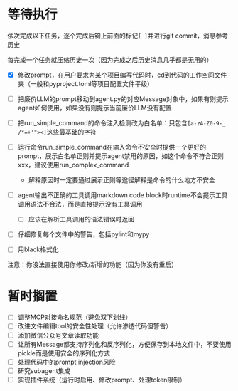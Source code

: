# 等待执行

依次完成以下任务，逐个完成后钩上前面的标记`[ ]`并进行git commit，消息参考历史

每完成一个任务就压缩历史一次（因为完成之后历史消息几乎都是无用的）

- [x] 修改prompt，在用户要求为某个项目编写代码时，cd到代码的工作空间文件夹（一般和pyproject.toml等项目配置文件平级）
- [ ] 把廉价LLM的prompt移动到agent.py的对应Message对象中，如果有则提示agent如何使用，如果没有则提示当前廉价LLM没有配置
- [ ] 把run_simple_command的命令注入检测改为白名单：只包含`[a-zA-Z0-9-_ /*=+'"><]`这些最基础的字符
- [ ] 运行命令run_simple_command在输入命令不安全时提供一个更好的prompt，展示白名单正则并提示agent禁用的原因，如这个命令不符合正则xxx，建议使用run_complex_command
    - 解释原因时一定要通过展示正则等途径解释是命令的什么地方不安全
- [ ] agent输出不正确的工具调用markdown code block时runtime不会提示工具调用语法不合法，而是直接提示没有工具调用
    - [ ] 应该在解析工具调用的语法错误时返回
- [ ] 仔细修复每个文件中的警告，包括pylint和mypy
- [ ] 用black格式化


注意：你没法直接使用你修改/新增的功能（因为你没有重启）

# 暂时搁置

- [ ] 调整MCP对接命名规范（避免双下划线）
- [ ] 改进文件编辑tool的安全性处理（允许渗透代码但警告）
- [ ] 添加微信公众号文章读取功能
- [ ] 让所有Message都支持序列化和反序列化，方便保存到本地文件中，不要使用pickle而是使用安全的序列化方式
- [ ] 处理代码中的prompt injection风险
- [ ] 研究subagent集成
- [ ] 实现插件系统（运行时启用、修改prompt、处理token限制）